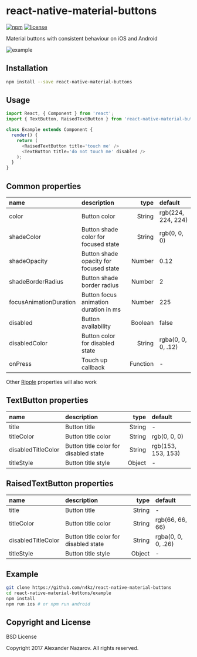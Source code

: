 [npm-badge]: https://img.shields.io/npm/v/react-native-material-buttons.svg?colorB=ff6d00
[npm-url]: https://npmjs.com/package/react-native-material-buttons
[license-badge]: https://img.shields.io/npm/l/react-native-material-buttons.svg?colorB=448aff
[license-url]: https://raw.githubusercontent.com/n4kz/react-native-material-buttons/master/license.txt
[example-url]: https://cloud.githubusercontent.com/assets/2055622/23826422/df52a53c-06ac-11e7-855f-f6d189c50320.gif
[ripple]: https://github.com/n4kz/react-native-material-ripple#properties

# react-native-material-buttons

[![npm][npm-badge]][npm-url]
[![license][license-badge]][license-url]

Material buttons with consistent behaviour on iOS and Android

![example][example-url]

## Installation

```bash
npm install --save react-native-material-buttons
```

## Usage

```javascript
import React, { Component } from 'react';
import { TextButton, RaisedTextButton } from 'react-native-material-buttons';

class Example extends Component {
  render() {
    return (
      <RaisedTextButton title='touch me' />
      <TextButton title='do not touch me' disabled />
    );
  }
}
```

## Common properties

 name                   | description                            | type     | default
:---------------------- |:-------------------------------------- | --------:|:------------------
 color                  | Button color                           |   String | rgb(224, 224, 224)
 shadeColor             | Button shade color for focused state   |   String | rgb(0, 0, 0)
 shadeOpacity           | Button shade opacity for focused state |   Number | 0.12
 shadeBorderRadius      | Button shade border radius             |   Number | 2
 focusAnimationDuration | Button focus animation duration in ms  |   Number | 225
 disabled               | Button availability                    |  Boolean | false
 disabledColor          | Button color for disabled state        |   String | rgba(0, 0, 0, .12)
 onPress                | Touch up callback                      | Function | -

Other [Ripple][ripple] properties will also work

## TextButton properties

 name               | description                           | type     | default
:------------------ |:------------------------------------- | --------:|:------------------
 title              | Button title                          |   String | -
 titleColor         | Button title color                    |   String | rgb(0, 0, 0)
 disabledTitleColor | Button title color for disabled state |   String | rgb(153, 153, 153)
 titleStyle         | Button title style                    |   Object | -

## RaisedTextButton properties

 name               | description                           | type     | default
:------------------ |:------------------------------------- | --------:|:------------------
 title              | Button title                          |   String | -
 titleColor         | Button title color                    |   String | rgb(66, 66, 66)
 disabledTitleColor | Button title color for disabled state |   String | rgba(0, 0, 0, .26)
 titleStyle         | Button title style                    |   Object | -

## Example

```bash
git clone https://github.com/n4kz/react-native-material-buttons
cd react-native-material-buttons/example
npm install
npm run ios # or npm run android
```

## Copyright and License

BSD License

Copyright 2017 Alexander Nazarov. All rights reserved.
